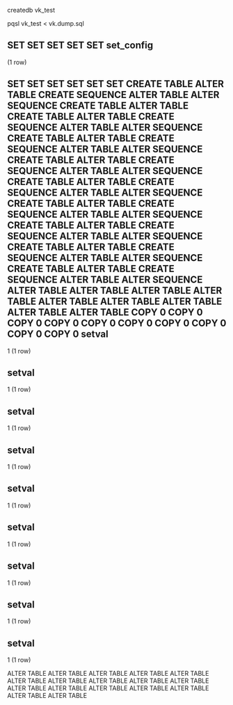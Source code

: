 createdb vk_test

pqsl vk_test < vk.dump.sql

SET
SET
SET
SET
SET
set_config
------------

(1 row)

SET
SET
SET
SET
SET
SET
CREATE TABLE
ALTER TABLE
CREATE SEQUENCE
ALTER TABLE
ALTER SEQUENCE
CREATE TABLE
ALTER TABLE
CREATE TABLE
ALTER TABLE
CREATE SEQUENCE
ALTER TABLE
ALTER SEQUENCE
CREATE TABLE
ALTER TABLE
CREATE SEQUENCE
ALTER TABLE
ALTER SEQUENCE
CREATE TABLE
ALTER TABLE
CREATE SEQUENCE
ALTER TABLE
ALTER SEQUENCE
CREATE TABLE
ALTER TABLE
CREATE SEQUENCE
ALTER TABLE
ALTER SEQUENCE
CREATE TABLE
ALTER TABLE
CREATE SEQUENCE
ALTER TABLE
ALTER SEQUENCE
CREATE TABLE
ALTER TABLE
CREATE SEQUENCE
ALTER TABLE
ALTER SEQUENCE
CREATE TABLE
ALTER TABLE
CREATE SEQUENCE
ALTER TABLE
ALTER SEQUENCE
CREATE TABLE
ALTER TABLE
CREATE SEQUENCE
ALTER TABLE
ALTER SEQUENCE
ALTER TABLE
ALTER TABLE
ALTER TABLE
ALTER TABLE
ALTER TABLE
ALTER TABLE
ALTER TABLE
ALTER TABLE
ALTER TABLE
COPY 0
COPY 0
COPY 0
COPY 0
COPY 0
COPY 0
COPY 0
COPY 0
COPY 0
COPY 0
setval
--------
1
(1 row)

setval
--------
1
(1 row)

setval
--------
1
(1 row)

setval
--------
1
(1 row)

setval
--------
1
(1 row)

setval
--------
1
(1 row)

setval
--------
1
(1 row)

setval
--------
1
(1 row)

setval
--------
1
(1 row)

ALTER TABLE
ALTER TABLE
ALTER TABLE
ALTER TABLE
ALTER TABLE
ALTER TABLE
ALTER TABLE
ALTER TABLE
ALTER TABLE
ALTER TABLE
ALTER TABLE
ALTER TABLE
ALTER TABLE
ALTER TABLE
ALTER TABLE
ALTER TABLE
ALTER TABLE

